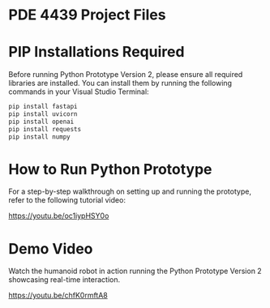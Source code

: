# PDE 4439 Project Files 

# PIP Installations Required 
Before running Python Prototype Version 2, please ensure all required libraries are installed.
You can install them by running the following commands in your Visual Studio Terminal:

```bash
pip install fastapi
pip install uvicorn
pip install openai
pip install requests
pip install numpy
``` 

# How to Run Python Prototype 
For a step-by-step walkthrough on setting up and running the prototype, refer to the following tutorial video:

https://youtu.be/oc1iypHSY0o

# Demo Video
Watch the humanoid robot in action running the Python Prototype Version 2 showcasing real-time interaction.

https://youtu.be/chfK0rmftA8
